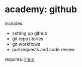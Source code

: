 # academy: github

includes:
- setting up github
- git repositories
- git workflows
- pull requests and code review

requires: [linux](./linux.md)
